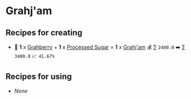# Grahj'am

## Recipes for creating

* 🍳 **1** x [Grahberry](<Grahberry.md>) + **1** x [Processed Sugar](<Processed Sugar.md>) = **1** x [Grahj'am](<Grahj'am.md>) 💰 ∑ `2400.0` ➡️ ∑ `3400.0` 📈 `41.67%`


## Recipes for using

* _None_
